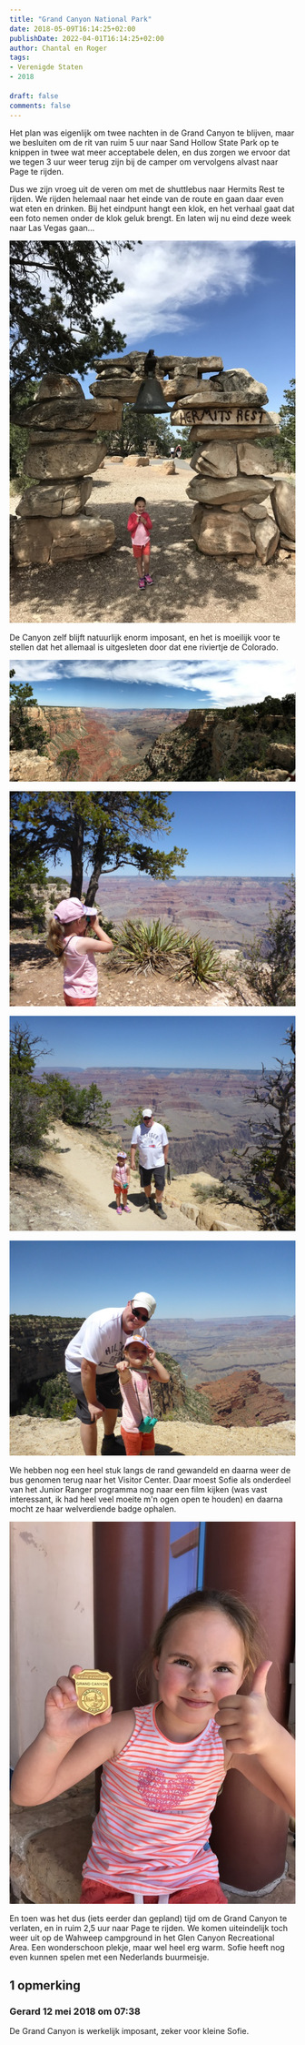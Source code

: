 ```yaml
---
title: "Grand Canyon National Park"
date: 2018-05-09T16:14:25+02:00
publishDate: 2022-04-01T16:14:25+02:00
author: Chantal en Roger
tags:
- Verenigde Staten
- 2018

draft: false
comments: false
---
```


Het plan was eigenlijk om twee nachten in de Grand Canyon te blijven, maar we besluiten om de rit van ruim 5 uur naar Sand Hollow State Park op te knippen in twee wat meer acceptabele delen, en dus zorgen we ervoor dat we tegen 3 uur weer terug zijn bij de camper om vervolgens alvast naar Page te rijden.

Dus we zijn vroeg uit de veren om met de shuttlebus naar Hermits Rest te rijden. We rijden helemaal naar het einde van de route en gaan daar even wat eten en drinken. Bij het eindpunt hangt een klok, en het verhaal gaat dat een foto nemen onder de klok geluk brengt. En laten wij nu eind deze week naar Las Vegas gaan...

![Grand Canyon](./images/IMG_39294.jpg)

De Canyon zelf blijft natuurlijk enorm imposant, en het is moeilijk voor te stellen dat het allemaal is uitgesleten door dat ene riviertje de Colorado.

![Grand Canyon](./images/IMG_3927_bewerkt4.jpg)

![Grand Canyon](./images/P10807184.jpg)

![Grand Canyon](./images/P10807264.jpg)

![Grand Canyon](./images/P10807344.jpg)

We hebben nog een heel stuk langs de rand gewandeld en daarna weer de bus genomen terug naar het Visitor Center. Daar moest Sofie als onderdeel van het Junior Ranger programma nog naar een film kijken (was vast interessant, ik had heel veel moeite m'n ogen open te houden) en daarna mocht ze haar welverdiende badge ophalen.

![Grand Canyon](./images/IMG_39344.jpg)

En toen was het dus (iets eerder dan gepland) tijd om de Grand Canyon te verlaten, en in ruim 2,5 uur naar Page te rijden. We komen uiteindelijk toch weer uit op de Wahweep campground in het Glen Canyon Recreational Area. Een wonderschoon plekje, maar wel heel erg warm. Sofie heeft nog even kunnen spelen met een Nederlands buurmeisje.

## 1 opmerking

### Gerard 12 mei 2018 om 07:38

De Grand Canyon is werkelijk imposant, zeker voor kleine Sofie.
